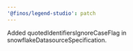 ```yaml
---
'@finos/legend-studio': patch
---
```


Added quotedIdentifiersIgnoreCaseFlag in snowflakeDatasourceSpecification.
